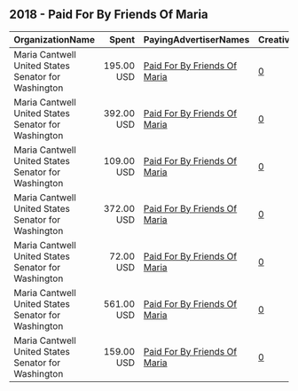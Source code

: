 ## 2018 - Paid For By Friends Of Maria 
|OrganizationName|Spent|PayingAdvertiserNames|CreativeUrls|Impressions|Genders|AgeBrackets|CountryCodes|BillingAddresses|CandidateBallotInformation|
|:---|---:|:---|:---|---:|:---|:---|:---|:---|:---|
|Maria Cantwell United States Senator for Washington|195.00 USD|[Paid For By Friends Of Maria](2018/Paid_For_By_Friends_Of_Maria.md)|[0](https://www.snap.com/political-ads/asset/01845eecffc266d49f441fd71733865023a62fca9b510e279ff1705e5b0044d0?mediaType=mp4)|59,433||18-30|united states|US||
|Maria Cantwell United States Senator for Washington|392.00 USD|[Paid For By Friends Of Maria](2018/Paid_For_By_Friends_Of_Maria.md)|[0](https://www.snap.com/political-ads/asset/21aeceabf5cafd00e74f155960f1f46bc1f5357ea2bdec85d6cd3c779019973c?mediaType=mp4)|129,232||18-30|united states|US||
|Maria Cantwell United States Senator for Washington|109.00 USD|[Paid For By Friends Of Maria](2018/Paid_For_By_Friends_Of_Maria.md)|[0](https://www.snap.com/political-ads/asset/b0661233ff05eafd735d2a5a65aab85666eeb95e16f46e4ee6f1a9cbae191650?mediaType=mp4)|40,236||17-24|united states|US||
|Maria Cantwell United States Senator for Washington|372.00 USD|[Paid For By Friends Of Maria](2018/Paid_For_By_Friends_Of_Maria.md)|[0](https://www.snap.com/political-ads/asset/a5f5acce55286a050eb15693ff5e0c39bf53efbf9e44650cd61f56be005a23f5?mediaType=mp4)|127,804||18-30|united states|US||
|Maria Cantwell United States Senator for Washington|72.00 USD|[Paid For By Friends Of Maria](2018/Paid_For_By_Friends_Of_Maria.md)|[0](https://www.snap.com/political-ads/asset/a8756a6d9b099458c91d9980c263e4d96d2134cb39ac26be5b84ebf3694336a8?mediaType=mp4)|28,292||17-24|united states|US||
|Maria Cantwell United States Senator for Washington|561.00 USD|[Paid For By Friends Of Maria](2018/Paid_For_By_Friends_Of_Maria.md)|[0](https://www.snap.com/political-ads/asset/8c8b0315ae0fd61a9e1c5a7cdf944a7f2047d577cbc059b497d526585e71db29?mediaType=mp4)|166,462||18-30|united states|US||
|Maria Cantwell United States Senator for Washington|159.00 USD|[Paid For By Friends Of Maria](2018/Paid_For_By_Friends_Of_Maria.md)|[0](https://www.snap.com/political-ads/asset/b82ce7782de8fbf0cf105745c536a0360c6180ebe0adba978a908c94e188d988?mediaType=mp4)|57,119||17-24|united states|US||
